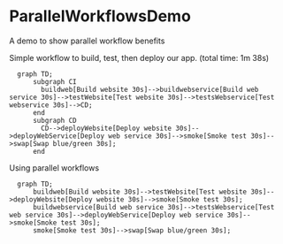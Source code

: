 # ParallelWorkflowsDemo
A demo to show parallel workflow benefits

Simple workflow to build, test, then deploy our app. (total time: 1m 38s)
```mermaid
  graph TD;
      subgraph CI
        buildweb[Build website 30s]-->buildwebservice[Build web service 30s]-->testWebsite[Test website 30s]-->testsWebservice[Test webservice 30s]-->CD;
      end
      subgraph CD
        CD-->deployWebsite[Deploy website 30s]-->deployWebService[Deploy web service 30s]-->smoke[Smoke test 30s]-->swap[Swap blue/green 30s];
      end
```

Using parallel workflows
```mermaid
  graph TD;
      buildweb[Build website 30s]-->testWebsite[Test website 30s]-->deployWebsite[Deploy website 30s]-->smoke[Smoke test 30s];
      buildwebservice[Build web service 30s]-->testsWebservice[Test web service 30s]-->deployWebService[Deploy web service 30s]-->smoke[Smoke test 30s];
      smoke[Smoke test 30s]-->swap[Swap blue/green 30s];
```

